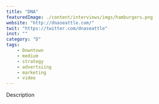 ```yaml
---
title: "DNA"
featuredImage: ./content/interviews/imgs/hamburgers.png
website: "http://dnaseattle.com/"
twit: "https://twitter.com/dnaseattle"
inst: ""
category: "D"
tags:
    - Downtown
    - medium
    - strategy
    - advertsiing
    - marketing
    - video
---
```


Description
